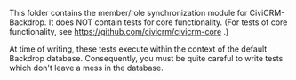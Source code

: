 This folder contains the member/role synchronization module for
CiviCRM-Backdrop.  It does NOT contain tests for core functionality.  (For
tests of core functionality, see https://github.com/civicrm/civicrm-core .)

At time of writing, these tests execute within the context of the default
Backdrop database.  Consequently, you must be quite careful to write tests
which don't leave a mess in the database.
